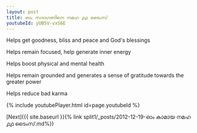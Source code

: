 ```yaml
---
layout: post
title: ഓം സദാഗണിനെ നമഹ ൧൧ ടൈംസ്
youtubeId: yUB5V-vxS6E
---
```

 
 
Helps get goodness, bliss and peace and God's blessings
 
Helps remain focused, help generate inner energy 
 
Helps boost physical and mental health 
 
Helps remain grounded and generates a sense of gratitude towards the greater power 
 
Helps reduce bad karma
 
 
 
 


{% include youtubePlayer.html id=page.youtubeId %}
 
[Next]({{ site.baseurl }}{% link  split1/_posts/2012-12-19-ഓം കാമായ നമഹ ൧൧ ടൈംസ്.md%})
 
